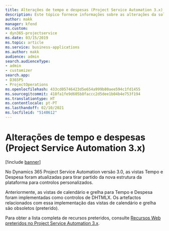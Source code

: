 ```yaml
---
title: Alterações de tempo e despesas (Project Service Automation 3.x)
description: Este tópico fornece informações sobre as alterações da solução para Tempo e Despesa.
author: makk
manager: kfend
ms.custom:
- dyn365-projectservice
ms.date: 03/15/2019
ms.topic: article
ms.service: business-applications
ms.author: makk
audience: admin
search.audienceType:
- admin
- customizer
search.app:
- D365PS
- ProjectOperations
ms.openlocfilehash: 433cd05746423d5e654a999b80aee594c1fd1455
ms.sourcegitcommit: 418fa1fe9d605b8faccc2d5dee1b04b4e753f194
ms.translationtype: HT
ms.contentlocale: pt-PT
ms.lasthandoff: 02/10/2021
ms.locfileid: "5148612"
---
```

# <a name="time-and-expense-changes-project-service-automation-3x"></a>Alterações de tempo e despesas (Project Service Automation 3.x)

[!include [banner](../../includes/psa-now-project-operations.md)]

No Dynamics 365 Project Service Automation versão 3.0, as vistas Tempo e Despesa foram atualizadas para tirar partido da nova estrutura da plataforma para controlos personalizados.

Anteriormente, as vistas de calendário e grelha para Tempo e Despesa foram implementadas como controlos de DHTMLX. Os artefactos relacionados com essa implementação das vistas de calendário e grelha são obsoletos (preterido).

Para obter a lista completa de recursos preteridos, consulte [Recursos Web preteridos no Project Service Automation 3.x](web-resources-deprecated-v3.x.md).
